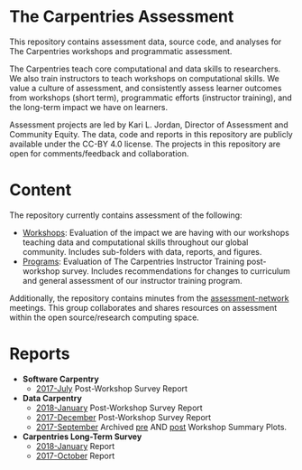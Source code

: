 # The Carpentries Assessment

This repository contains assessment data, source code, and analyses for The Carpentries workshops and programmatic assessment.

The Carpentries teach core computational and data skills to researchers. We also train instructors to teach workshops on computational skills. We value a culture of assessment, and consistently assess learner outcomes from workshops (short term),  programmatic efforts (instructor training), and the long-term impact we have on learners.

Assessment projects are led by Kari L. Jordan, Director of Assessment and Community Equity. The data, code and reports in this repository are publicly available under the CC-BY 4.0 license. The projects in this repository are open for comments/feedback and collaboration.

# Content
The repository currently contains assessment of the following:

+ [Workshops](https://github.com/carpentries/assessment/tree/master/learner-assessment): Evaluation of the impact we are having with our workshops teaching data and computational skills throughout our global community. Includes sub-folders with data, reports, and figures.
+ [Programs](https://github.com/carpentries/assessment/tree/master/programmatic-assessment): Evaluation of The Carpentries Instructor Training post-workshop survey. Includes recommendations for changes to curriculum and general assessment of our instructor training program.

Additionally, the repository contains minutes from the [assessment-network](https://github.com/carpentries/assessment/tree/master/assessment-network) meetings. This group collaborates and shares resources on assessment within the open source/research computing space. 

# Reports  
+ __Software Carpentry__ 
  + [2017-July](https://carpentries.github.io/assessment/learner-assessment/software-carpentry/postworkshop/2017-July/2017-July-post.html) Post-Workshop Survey Report  
+ __Data Carpentry__
  + [2018-January](https://carpentries.github.io/assessment/learner-assessment/data-carpentry/postworkshop/2018-January/report.html) Post-Workshop Survey Report  
  + [2017-December](https://carpentries.github.io/assessment/learner-assessment/data-carpentry/postworkshop/2017-December/report.html) Post-Workshop Survey Report  
  + [2017-September](https://carpentries.github.io/assessment/learner-assessment/data-carpentry/archived-analysis/2017-September-archived-analysis.html) Archived [pre](https://github.com/carpentries/assessment/blob/master/learner-assessment/surveys/dc_presurvey_archived.pdf) AND [post](https://github.com/carpentries/assessment/blob/master/learner-assessment/surveys/dc_postsurvey_archived.pdf) Workshop Summary Plots.
+ __Carpentries Long-Term Survey__
  + [2018-January](https://carpentries.github.io/assessment/learner-assessment/long-term-survey/2018-January/2018_January_long_term_report.html) Report
  + [2017-October](https://carpentries.github.io/assessment/learner-assessment/long-term-survey/2017-October/longtermreport_October2017.html) Report

